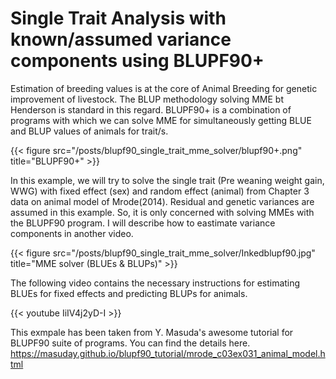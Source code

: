 # Single Trait Analysis with known/assumed variance components using BLUPF90+


Estimation of breeding values is at the core of Animal Breeding for genetic improvement of livestock. The BLUP methodology solving MME bt Henderson is standard in this regard. BLUPF90+ is a combination of programs with which we can solve MME for simultaneously getting BLUE and BLUP values of animals for trait/s. 

{{< figure src="/posts/blupf90_single_trait_mme_solver/blupf90+.png" title="BLUPF90+" >}}

In this example, we will try to solve the single trait (Pre weaning weight gain, WWG) with fixed effect (sex) and random effect (animal) from Chapter 3 data on animal model of Mrode(2014). Residual and genetic variances are assumed in this example. So, it is only concerned with solving MMEs with the BLUPF90 program. I will describe how to eastimate variance components in another video.

{{< figure src="/posts/blupf90_single_trait_mme_solver/Inkedblupf90.jpg" title="MME solver (BLUEs & BLUPs)" >}}

The following video contains the necessary instructions for estimating BLUEs for fixed effects and predicting BLUPs for animals.

{{< youtube IiIV4j2yD-I >}}


This exmpale has been taken from Y. Masuda's awesome tutorial for BLUPF90 suite of programs. You can find the details here. https://masuday.github.io/blupf90_tutorial/mrode_c03ex031_animal_model.html 
